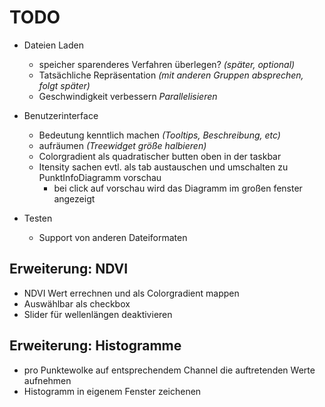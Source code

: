 # TODO

- Dateien Laden
	- speicher sparenderes Verfahren überlegen? _(später, optional)_
  - Tatsächliche Repräsentation _(mit anderen Gruppen absprechen, folgt später)_
  - Geschwindigkeit verbessern _Parallelisieren_

- Benutzerinterface
  - Bedeutung kenntlich machen _(Tooltips, Beschreibung, etc)_
  - aufräumen _(Treewidget größe halbieren)_
  - Colorgradient als quadratischer butten oben in der taskbar
  - Itensity sachen evtl. als tab austauschen und umschalten zu PunktInfoDiagramm vorschau
    - bei click auf vorschau wird das Diagramm im großen fenster angezeigt

- Testen
  - Support von anderen Dateiformaten

## Erweiterung: NDVI
  - NDVI Wert errechnen und als Colorgradient mappen
  - Auswählbar als checkbox
  - Slider für wellenlängen deaktivieren

## Erweiterung: Histogramme
  - pro Punktewolke auf entsprechendem Channel die auftretenden Werte aufnehmen
  - Histogramm in eigenem Fenster zeichenen